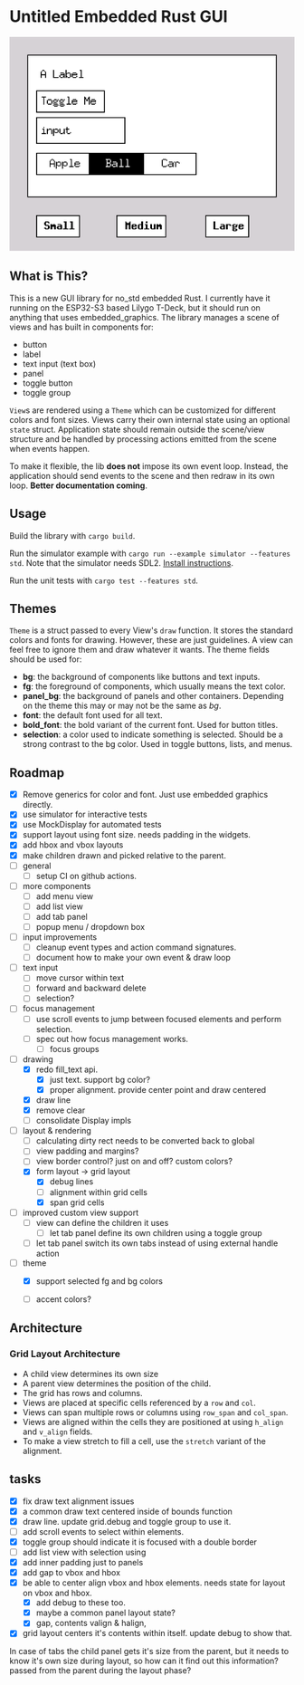 # Untitled Embedded Rust GUI

![screenshot](resources/screenshot-001.png)

## What is This?

This is a new GUI library for no_std embedded Rust. I currently have it running on
the ESP32-S3 based Lilygo T-Deck, but it should run on anything that uses embedded_graphics.
The library manages a scene of views and has built in components for:

* button
* label
* text input (text box)
* panel
* toggle button
* toggle group

`View`s are rendered using a `Theme` which can be customized for different
colors and font sizes.  Views carry their own internal state using an
optional `state` struct. Application state should remain outside the scene/view structure
and be handled by processing actions emitted from the scene when events happen.

To make it flexible, the lib **does not** impose its own event loop. Instead, the application
should send events to the scene and then redraw in its own loop. **Better documentation coming**. 

## Usage

Build the library with `cargo build`.

Run the simulator example with `cargo run --example simulator --features std`. Note that
the simulator needs SDL2. [Install instructions](https://docs.rs/embedded-graphics-simulator/latest/embedded_graphics_simulator/).



Run the unit tests with `cargo test --features std`.


## Themes

`Theme` is a struct passed to every View's `draw` function. It stores the standard colors and fonts for drawing.
However, these are just guidelines. A view can feel free to ignore them and draw whatever it wants.
The theme fields should be used for:

* **bg**: the background of components like buttons and text inputs.
* **fg**: the foreground of components, which usually means the text color.
* **panel_bg**: the background of panels and other containers. Depending on the theme this may or may not be the same as *bg*.
* **font**: the default font used for all text.
* **bold_font**: the bold variant of the current font. Used for button titles.
* **selection**: a color used to indicate something is selected. Should be a strong contrast to the bg color. Used in toggle buttons, lists, and menus. 


## Roadmap

- [x] Remove generics for color and font. Just use embedded graphics directly.
- [x] use simulator for interactive tests
- [x] use MockDisplay for automated tests
- [x] support layout using font size. needs padding in the widgets.
- [x] add hbox and vbox layouts
- [x] make children drawn and picked relative to the parent.
- [ ] general
  - [ ] setup CI on github actions.
- [ ] more components
  - [ ] add menu view
  - [ ] add list view
  - [ ] add tab panel
  - [ ] popup menu / dropdown box 
- [ ] input improvements
  - [ ] cleanup event types and action command signatures.
  - [ ] document how to make your own event & draw loop
- [ ] text input
  - [ ] move cursor within text
  - [ ] forward and backward delete
  - [ ] selection?
- [ ] focus management 
  - [ ] use scroll events to jump between focused elements and perform selection.
  - [ ] spec out how focus management works. 
    - [ ] focus groups
- [ ] drawing
  - [x] redo fill_text api.
    - [x] just text. support bg color?
    - [x] proper alignment. provide center point and draw centered
  - [x] draw line
  - [x] remove clear
  - [ ] consolidate Display impls
- [ ] layout & rendering
  - [ ] calculating dirty rect needs to be converted back to global
  - [ ] view padding and margins?
  - [ ] view border control? just on and off? custom colors?
  - [x] form layout -> grid layout
    - [x] debug lines
    - [ ] alignment within grid cells
    - [x] span grid cells
- [ ] improved custom view support
  - [ ] view can define the children it uses
    - [ ] let tab panel define its own children using a toggle group
  - [ ] let tab panel switch its own tabs instead of using external handle action
- [ ] theme
  - [x] support selected fg and bg colors
  - [ ] accent colors?


## Architecture

### Grid Layout Architecture

* A child view determines its own size
* A parent view determines the position of the child.
* The grid has rows and columns. 
* Views are placed at specific cells referenced by a `row` and `col`.
* Views can span multiple rows or columns using `row_span` and `col_span`.
* Views are aligned within the cells they are positioned at using `h_align` and `v_align` fields.
* To make a view stretch to fill a cell, use the `stretch` variant of the alignment.









## tasks

- [x] fix draw text alignment issues
- [x] a common draw text centered inside of bounds function
- [x] draw line. update grid.debug and toggle group to use it. 
- [ ] add scroll events to select within elements.
- [x] toggle group should indicate it is focused with a double border
- [ ] add list view with selection using 
- [x] add inner padding just to panels
- [x] add gap to vbox and hbox
- [x] be able to center align vbox and hbox elements. needs state for layout on vbox and hbox.
  - [x] add debug to these too. 
  - [x] maybe a common panel layout state?
  - [x] gap, contents valign & halign, 
- [x] grid layout centers it's contents within itself. update debug to show that.

In case of tabs the child panel gets it's size from the parent, but it needs to know it's
own size during layout, so how can it find out this information? passed from the parent
during the layout phase?
